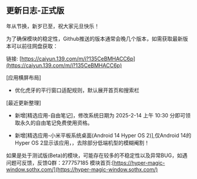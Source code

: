 ## 更新日志-正式版

年从节换，新岁已至，祝大家元旦快乐！

为了确保模块的稳定性，Github推送的版本通常会晚几个版本，如需获取最新版本可以前往网盘获取：

链接: [https://caiyun.139.com/m/i?135CeBMHACC6p](https://caiyun.139.com/m/i?135CeBMHACC6p)

[应用横屏布局]

- 优化虎牙的平行窗口适配规则，默认展开首页和搜索栏

[最近更新整理]

- 新增[精选应用-自由笔记]，修改系统日期为 2025-2-14 上午 10:30 分即可领取永久的自由笔记免费使用资格。

- 新增[精选应用-小米平板系统桌面(Android 14 Hyper OS 2)],仅Android 14的Hyper OS 2显示该应用，，去除部分低端机型的模糊阉割！


如果是处于测试版(Beta)的模块，可能存在较多的不稳定性以及异常BUG，如遇问题可反馈，反馈Q群：277757185
模块首页:[https://hyper-magic-window.sothx.com/](https://hyper-magic-window.sothx.com/)
